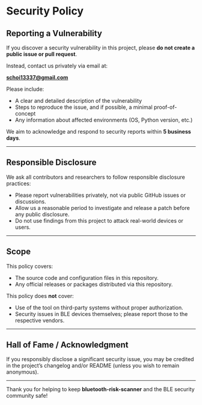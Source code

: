 # Security Policy

## Reporting a Vulnerability

If you discover a security vulnerability in this project, please **do not create a public issue or pull request**.

Instead, contact us privately via email at:

**schoi13337@gmail.com**

Please include:
- A clear and detailed description of the vulnerability
- Steps to reproduce the issue, and if possible, a minimal proof-of-concept
- Any information about affected environments (OS, Python version, etc.)

We aim to acknowledge and respond to security reports within **5 business days**.

---

## Responsible Disclosure

We ask all contributors and researchers to follow responsible disclosure practices:
- Please report vulnerabilities privately, not via public GitHub issues or discussions.
- Allow us a reasonable period to investigate and release a patch before any public disclosure.
- Do not use findings from this project to attack real-world devices or users.

---

## Scope

This policy covers:
- The source code and configuration files in this repository.
- Any official releases or packages distributed via this repository.

This policy does **not** cover:
- Use of the tool on third-party systems without proper authorization.
- Security issues in BLE devices themselves; please report those to the respective vendors.

---

## Hall of Fame / Acknowledgment

If you responsibly disclose a significant security issue, you may be credited in the project’s changelog and/or README (unless you wish to remain anonymous).

---

Thank you for helping to keep **bluetooth-risk-scanner** and the BLE security community safe!
